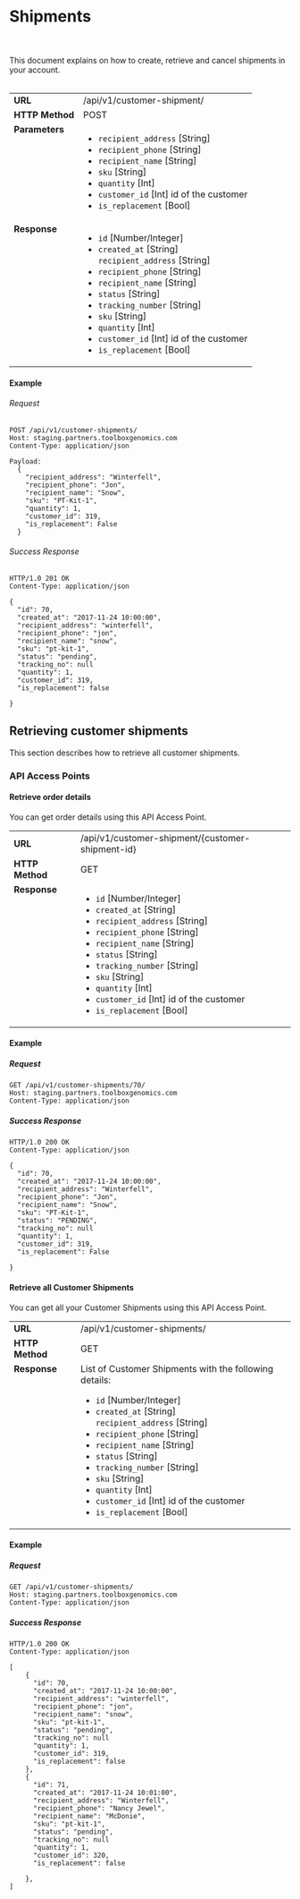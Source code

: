 
# Shipments
<br><br>
This document explains on how to create, retrieve and cancel shipments in your account.
<br><br>

<table>
  <tr>
    <td><strong>URL</strong></td>
    <td> /api/v1/customer-shipment/ </td>
  </tr>
  <tr>
    <td><strong>HTTP Method</strong></td>
    <td> POST </td>
  </tr>
  <tr>
    <td valign="top"><strong>Parameters</strong></td>
    <td>
      <ul>
        <li><code>recipient_address</code> [String]</li>
        <li><code>recipient_phone</code> [String]</li>
        <li><code>recipient_name</code> [String]</li>
        <li><code>sku</code> [String] </li>
        <li><code>quantity</code> [Int] </li>
        <li><code>customer_id</code> [Int] id of the customer</li>
        <li><code>is_replacement</code> [Bool]</li>
      </ul>
    </td>
  </tr>
  <tr>
    <td valign="top"><strong>Response</strong></td>
    <td>
      <ul>
        <li><code>id</code> [Number/Integer]</li>
        <li><code>created_at</code> [String]</li
        <li><code>recipient_address</code> [String]</li>
        <li><code>recipient_phone</code> [String]</li>
        <li><code>recipient_name</code> [String]</li>
        <li><code>status</code> [String]</li>
        <li><code>tracking_number</code> [String]</li>
        <li><code>sku</code> [String] </li>
        <li><code>quantity</code> [Int] </li>
        <li><code>customer_id</code> [Int] id of the customer</li>
        <li><code>is_replacement</code> [Bool]</li>
      </ul>
    </td>
  </tr>
</table>


#### Example

###### Request

```
POST /api/v1/customer-shipments/
Host: staging.partners.toolboxgenomics.com
Content-Type: application/json

Payload:
  {
    "recipient_address": "Winterfell",
    "recipient_phone": "Jon",
    "recipient_name": "Snow",
    "sku": "PT-Kit-1",
    "quantity": 1,
    "customer_id": 319,
    "is_replacement": False
  }

```

###### Success Response

```
HTTP/1.0 201 OK 
Content-Type: application/json

{
  "id": 70,
  "created_at": "2017-11-24 10:00:00",
  "recipient_address": "winterfell",
  "recipient_phone": "jon",
  "recipient_name": "snow",
  "sku": "pt-kit-1",
  "status": "pending",
  "tracking_no": null
  "quantity": 1,
  "customer_id": 319,
  "is_replacement": false

}

```

## Retrieving customer shipments

This section describes how to retrieve all customer shipments.

### API Access Points
#### Retrieve order details
You can get order details using this API Access Point.
<table>
  <tr>
    <td><strong>URL</strong></td>
    <td> /api/v1/customer-shipment/{customer-shipment-id} </td>
  </tr>
  <tr>
    <td><strong>HTTP Method</strong></td>
    <td> GET </td>
  </tr>
  <tr>
    <td valign="top"><strong>Response</strong></td>
    <td>
      <ul>
        <li><code>id</code> [Number/Integer]</li>
        <li><code>created_at</code> [String]</li>
        <li><code>recipient_address</code> [String]</li>
        <li><code>recipient_phone</code> [String]</li>
        <li><code>recipient_name</code> [String]</li>
        <li><code>status</code> [String]</li>
        <li><code>tracking_number</code> [String]</li>
        <li><code>sku</code> [String] </li>
        <li><code>quantity</code> [Int] </li>
        <li><code>customer_id</code> [Int] id of the customer</li>
        <li><code>is_replacement</code> [Bool]</li>
      </ul>
    </td>
  </tr>
</table>

#### Example


##### Request

```
GET /api/v1/customer-shipments/70/
Host: staging.partners.toolboxgenomics.com
Content-Type: application/json

```

##### Success Response

```
HTTP/1.0 200 OK 
Content-Type: application/json

{
  "id": 70,
  "created_at": "2017-11-24 10:00:00",
  "recipient_address": "Winterfell",
  "recipient_phone": "Jon",
  "recipient_name": "Snow",
  "sku": "PT-Kit-1",
  "status": "PENDING",
  "tracking_no": null
  "quantity": 1,
  "customer_id": 319,
  "is_replacement": False

}
```

#### Retrieve all Customer Shipments
You can get all your Customer Shipments using this API Access Point.
<table>
  <tr>
    <td><strong>URL</strong></td>
    <td> /api/v1/customer-shipments/ </td>
  </tr>
  <tr>
    <td><strong>HTTP Method</strong></td>
    <td> GET </td>
  </tr>
  <tr>
    <td valign="top"><strong>Response</strong></td>
    <td>
    List of Customer Shipments with the following details:
      <ul>
        <li><code>id</code> [Number/Integer]</li>
        <li><code>created_at</code> [String]</li
        <li><code>recipient_address</code> [String]</li>
        <li><code>recipient_phone</code> [String]</li>
        <li><code>recipient_name</code> [String]</li>
        <li><code>status</code> [String]</li>
        <li><code>tracking_number</code> [String]</li>
        <li><code>sku</code> [String] </li>
        <li><code>quantity</code> [Int] </li>
        <li><code>customer_id</code> [Int] id of the customer</li>
        <li><code>is_replacement</code> [Bool]</li>
      </ul>
    </td>
  </tr>
</table>

#### Example


##### Request

```
GET /api/v1/customer-shipments/
Host: staging.partners.toolboxgenomics.com
Content-Type: application/json

```

##### Success Response

```
HTTP/1.0 200 OK 
Content-Type: application/json

[
    {
      "id": 70,
      "created_at": "2017-11-24 10:00:00",
      "recipient_address": "winterfell",
      "recipient_phone": "jon",
      "recipient_name": "snow",
      "sku": "pt-kit-1",
      "status": "pending",
      "tracking_no": null
      "quantity": 1,
      "customer_id": 319,
      "is_replacement": false
    },
    {
      "id": 71,
      "created_at": "2017-11-24 10:01:00",
      "recipient_address": "Winterfell",
      "recipient_phone": "Nancy Jewel",
      "recipient_name": "McDonie",
      "sku": "pt-kit-1",
      "status": "pending",
      "tracking_no": null
      "quantity": 1,
      "customer_id": 320,
      "is_replacement": false

    },
]
```